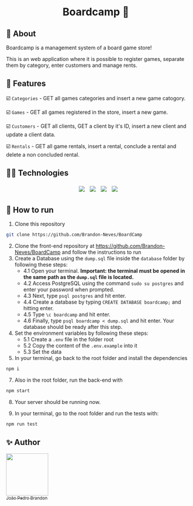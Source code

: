 <h1 align="center">  Boardcamp  🎲  &nbsp  

</h1>

## 🎲 About

Boardcamp is a management system of a board game store!

This is an web application where it is possible to register games, separate them by category, enter customers and manage rents.


## :hammer: Features

:ballot_box_with_check: `Categories` - GET all games categories and insert a new game catogory.

:ballot_box_with_check: `Games` - GET all games registered in the store, insert a new game.

:ballot_box_with_check: `Customers` - GET all clients, GET a client by it's ID, insert a new client and update a client data.

:ballot_box_with_check: `Rentals` - GET all game rentals, insert a rental, conclude a rental and delete a non concluded rental.


## :man_technologist: Technologies
<p align="center">
    <img style='margin: 5px;' src='https://img.shields.io/badge/JavaScript-F7DF1E?style=for-the-badge&logo=javascript&logoColor=black'>
    <img style='margin: 5px;' src='https://img.shields.io/badge/Node.js-339933?style=for-the-badge&logo=nodedotjs&logoColor=white'>
  <img style='margin: 5px;' src='https://img.shields.io/badge/PostgreSQL-316192?style=for-the-badge&logo=postgresql&logoColor=white'>
  <img style='margin: 5px;' src="https://img.shields.io/badge/Express.js-000000?style=for-the-badge&logo=express&logoColor=white"/>
</p>

## :tada: How to run

1. Clone this repository
```bash
git clone https://github.com/Brandon-Neves/BoardCamp
```
2. Clone the front-end repository at https://github.com/Brandon-Neves/BoardCamp and follow the instructions to run
3. Create a Database using the ``dump.sql`` file inside the ``database`` folder by following these steps:
    - 4.1 Open your terminal. **Important: the terminal must be opened in the same path as the ``dump.sql`` file is located.**
    - 4.2 Access PostgreSQL using the command ``sudo su postgres`` and enter your password when prompted.
    - 4.3 Next, type ``psql postgres`` and hit enter.
    - 4.4 Create a database by typing ``CREATE DATABASE boardcamp;`` and hitting enter.
    - 4.5 Type ``\c boardcamp`` and hit enter.
    - 4.6 Finally, type ```psql boardcamp < dump.sql``` and hit enter. Your database should be ready after this step.
4. Set the environment variables by following these steps:
    - 5.1 Create a ``.env`` file in the folder root
    - 5.2 Copy the content of the ``.env.example`` into it
    - 5.3 Set the data
5. In your terminal, go back to the root folder and install the dependencies
```bash
npm i
```
7. Also in the root folder, run the back-end with
```bash
npm start
```
8. Your server should be running now.

9.  In your terminal, go to the root folder and run the tests with:
```bash
npm run test
```



## :sparkles: Author

[<img align="center" src="https://avatars.githubusercontent.com/brandon-neves" width=115><br><sub>João Pedro Brandon</sub>](https://github.com/brandon-neves)
